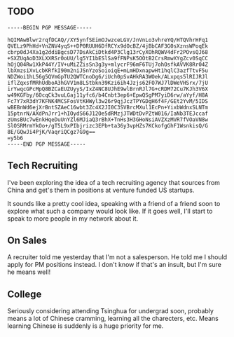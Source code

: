 ## TODO

```pgp
-----BEGIN PGP MESSAGE-----

hQIMAwBlwr2rqfDCAQ//XY5ynfSEimOJwzceLGV/JnVnLo3vhreYQ/HTQVhrHFq1
QVELz9PhHd+VnZNV4yqS++DP0RUUH6DfRCYx9dOcBZ/4jBbCAF3G0sXznsWPoqEk
cbrp0dJ4Xa1g2ddiBgcsD77DsAkCiDtkd4P3Clg13rCyXOhRQWV4dFr2POvsQJ68
+SXZUqAoD3XLXXRSr0oUU/lg5YI1bESlSa9fFNPsK5OOtB2CrsRmwXYgZcv0SqCC
hOjQ04Rw1XkP44Y/IV+uMiZZisSn3g3y+mlycrF96mF6TUj7ohOsfkAVVK8Rr04Z
lbXmzsiXvLcbKRfkI90m2niJSnYzoSoioiqE+mLmHDxnapwHt1hqlC3azfTtvF5u
NDZWoi1hL56g5QVmGpTU2QWTCnoDg6/iUch0pSvAHkRA3WOek/ALxpqs5lRIJRJl
iflZqxsfMRhUdboA3hGVV1m8LStbkn39Kzi6ih4Jzjs62FO7WJ7lDWeVHSrx/7jU
irYwqcGPcMpQ8BZCaEUZUyyS/IxZ4NC8UJhE9wlBrnRJl7G+cRDM72Cu7KJh3V6X
w49KGFby/6OcqCk3vuLGaj11yfc6/b4Cnbt3ep6+EpwQSgPM7yiD6rw/aYyf/H8A
Fc7Y7xR3dY7KFNK4MCSFosVtKHWyl3w26r9qjJczTPYGDgH6f4F/GEt2YvM/5IDS
wBEBnWd6ejXrBntSZAeC16wbt3Zc4X2JI0C3SVBrcMXul1EcPn+YixbWdnxSLNTm
15ptnrN/AXdPnJrr1+hIOydS66J12Oe5dRMzjJTWDtDvPZtW016/IaNb3TEJccaf
zUmsBUc7wEnkHqeDuUnYZl6MJiaQ3rBhX+TnHs3H3GHoNsiAVZXzMVR7fVOaVN8w
SlOSRMrmYkOo+/gT5L9xPIbjrizc3EPb+ta36y3vpHZs7KCkofgGhF1WsnkisQ/G
8E/GQwJi4PjK/VaqriQCgz7G9g==
=y5b6
-----END PGP MESSAGE-----
```

## Tech Recruiting

I've been exploring the idea of a tech recruiting agency that sources
from China and get's them in positions at venture funded US startups.

It sounds like a pretty cool idea, speaking with a friend of a friend
soon to explore what such a company would look like. If it goes well,
I'll start to speak to more people in my network about it.

## On Sales

A recruiter told me yesterday that I'm not a salesperson. He told me I
should apply for PM positions instead. I don't know if that's an insult,
but I'm sure he means well!

## College

Seriously considering attending Tsinghua for undergrad soon, probably
means a lot of Chinese cramming, learning all the charecters, etc. Means
learning Chinese is suddenly is a huge priority for me.
